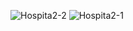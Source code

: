 ![Hospita2-2](https://github.com/user-attachments/assets/17892fbf-d43f-414d-a430-38f66f150fe3)
![Hospita2-1](https://github.com/user-attachments/assets/8704d6f4-28be-4eaf-8b5c-aa78c6fcc028)
